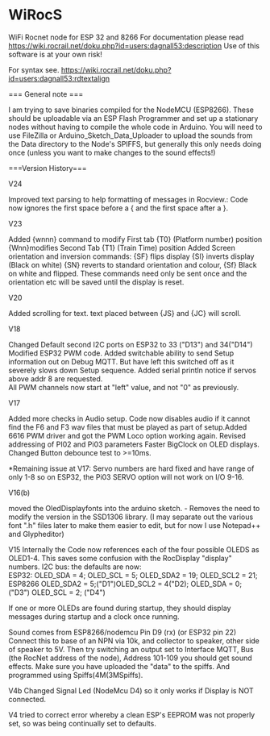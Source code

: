 # WiRocS

WiFi Rocnet node for ESP 32 and 8266
For documentation please read https://wiki.rocrail.net/doku.php?id=users:dagnall53:description
Use of this software is at your own risk!

 For syntax see. https://wiki.rocrail.net/doku.php?id=users:dagnall53:rdtextalign


=== General note ===


I am trying to save binaries compiled for the NodeMCU (ESP8266). These should be uploadable via an ESP Flash Programmer and set up a  stationary nodes without having to compile the whole code in Arduino. You will need to use FileZilla or Arduino_Sketch_Data_Uploader to upload the sounds from the Data directory to the Node's SPIFFS, but generally this only needs doing once (unless you want to make changes to the sound effects!) 

===Version History===

V24 

Improved text parsing to help formatting of messages in Rocview.: 
Code now ignores the first space before a { and the first space after a }. 

V23

Added {wnnn} command to modify First tab {T0} (Platform number) position
{Wnn}modifies Second Tab {T1} (Train Time) position
Added Screen orientation and inversion commands: {SF} flips display {SI} inverts display (Black on white) {SN} reverts     to standard   orientation and colour, {Sf} Black on white and flipped.
These commands need only be sent once and the orientation etc will be saved until the display is reset.

V20 

Added scrolling for text. text placed between {JS} and {JC} will scroll.


V18 

Changed Default second I2C ports on ESP32  to 33 ("D13") and 34("D14") 
Modified ESP32 PWM code. 
Added switchable ability to send Setup information out on Debug MQTT. But have left this switched off as it severely slows down Setup sequence.
Added serial println notice if servos above addr 8 are requested.  
All PWM channels now start at "left" value, and not "0" as previously.


V17 

Added more checks in Audio setup. Code now disables audio if it cannot find the F6 and F3 wav files that must be played as part of setup.Added 6616 PWM driver and got the PWM Loco option working again. Revised addressing of PI02 and Pi03 parameters  Faster BigClock on OLED displays. Changed Button debounce test to >=10ms.

*Remaining issue at V17: Servo numbers are hard fixed and have range of only 1-8 so on ESP32, the Pi03 SERVO option will not work on I/O 9-16.

V16(b) 

moved the OledDisplayfonts into the arduino sketch. - Removes the need to modify the version in the SSD1306 library. (I may separate out the various font ".h" files later to make them easier to edit, but for now I use Notepad++ and Glypheditor)

V15 Internally the Code now references each of the four possible OLEDS as OLED1-4. This saves some confusion with the RocDisplay "display" numbers. 
I2C bus: the defaults are now:  
  ESP32: OLED_SDA = 4; OLED_SCL = 5; OLED_SDA2 = 19; OLED_SCL2 = 21;
  ESP8266 OLED_SDA2 = 5;("D1")OLED_SCL2 = 4("D2); OLED_SDA = 0; ("D3") OLED_SCL = 2; ("D4") 

If one or more OLEDs are found during startup, they should display messages during startup and a clock once running. 

Sound comes from ESP8266/nodemcu Pin D9 (rx) (or ESP32 pin 22) Connect this to base of an NPN via 10k, and collector to speaker, other side of speaker to 5V. Then try switching an output set to Interface MQTT, Bus (the RocNet address of the node), Address 101-109 you should get sound effects. Make sure you have uploaded the "data" to the spiffs. And programmed using Spiffs(4M(3MSpiffs).   



V4b Changed Signal Led (NodeMcu D4) so it only works if Display is NOT connected.
     
V4 tried to correct error whereby a clean ESP's EEPROM was not properly set, so was being continually set to defaults.

